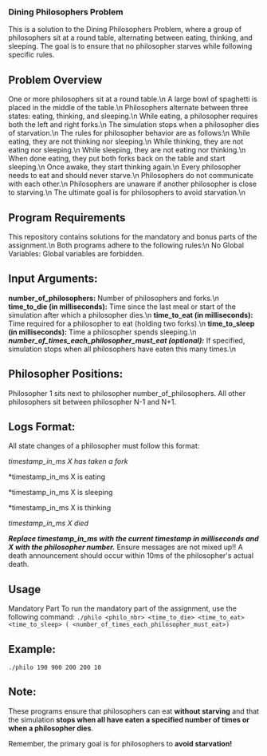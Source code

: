 ### Dining Philosophers Problem
This is a solution to the Dining Philosophers Problem, where a group of philosophers sit at a round table, alternating between eating, thinking, and sleeping. The goal is to ensure that no philosopher starves while following specific rules.

## Problem Overview
One or more philosophers sit at a round table.\n
A large bowl of spaghetti is placed in the middle of the table.\n
Philosophers alternate between three states: eating, thinking, and sleeping.\n
While eating, a philosopher requires both the left and right forks.\n
The simulation stops when a philosopher dies of starvation.\n
The rules for philosopher behavior are as follows:\n
While eating, they are not thinking nor sleeping.\n
While thinking, they are not eating nor sleeping.\n
While sleeping, they are not eating nor thinking.\n
When done eating, they put both forks back on the table and start sleeping.\n
Once awake, they start thinking again.\n
Every philosopher needs to eat and should never starve.\n
Philosophers do not communicate with each other.\n
Philosophers are unaware if another philosopher is close to starving.\n
The ultimate goal is for philosophers to avoid starvation.\n

## Program Requirements
This repository contains solutions for the mandatory and bonus parts of the assignment.\n
Both programs adhere to the following rules:\n
No Global Variables: Global variables are forbidden.

## Input Arguments:
**number_of_philosophers:** Number of philosophers and forks.\n
**time_to_die (in milliseconds):** Time since the last meal or start of the simulation after which a philosopher dies.\n
**time_to_eat (in milliseconds):** Time required for a philosopher to eat (holding two forks).\n
**time_to_sleep (in milliseconds):** Time a philosopher spends sleeping.\n
***number_of_times_each_philosopher_must_eat (optional):*** If specified, simulation stops when all philosophers have eaten this many times.\n

## Philosopher Positions:
Philosopher 1 sits next to philosopher number_of_philosophers.
All other philosophers sit between philosopher N-1 and N+1.
## Logs Format:
All state changes of a philosopher must follow this format:

*timestamp_in_ms X has taken a fork*

*timestamp_in_ms X is eating

*timestamp_in_ms X is sleeping

*timestamp_in_ms X is thinking

*timestamp_in_ms X died*

***Replace timestamp_in_ms with the current timestamp in milliseconds and X with the philosopher number.***
Ensure messages are not mixed up!!
A death announcement should occur within 10ms of the philosopher's actual death.

## Usage
Mandatory Part
To run the mandatory part of the assignment, use the following command:
```./philo <philo_nbr> <time_to_die> <time_to_eat> <time_to_sleep> ( <number_of_times_each_philosopher_must_eat>)```

## Example:
```./philo 190 900 200 200 10```

## Note:
These programs ensure that philosophers can eat **without starving** and that the simulation **stops when all have eaten a specified number of times or when a philosopher dies**.

Remember, the primary goal is for philosophers to **avoid starvation!**
